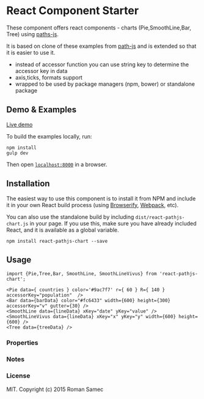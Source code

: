 React Component Starter
=======================

These component offers react components - charts (Pie,SmoothLine,Bar, Tree) using [paths-js](https://github.com/andreaferretti/paths-js).

It is based on clone of these examples from [path-js](https://github.com/andreaferretti/paths-js-react-demo) and is extended so that it is easier to use it.

+   instead of accessor function you can use string key to determine the accessor key in data
+   axis,ticks, formats support
+   wrapped to be used by package managers (npm, bower) or standalone package


## Demo & Examples

[Live demo](http://rsamec.github.io/react-pathjs-chart/)

To build the examples locally, run:

```
npm install
gulp dev
```

Then open [`localhost:8000`](http://localhost:8000) in a browser.


## Installation

The easiest way to use this component is to install it from NPM and include it in your own React build process (using [Browserify](http://browserify.org), [Webpack](http://webpack.github.io/), etc).

You can also use the standalone build by including `dist/react-pathjs-chart.js` in your page. If you use this, make sure you have already included React, and it is available as a global variable.

```
npm install react-pathjs-chart --save
```


## Usage



```
import {Pie,Tree,Bar, SmoothLine, SmoothLineVivus} from 'react-pathjs-chart';

<Pie data={ countries } color='#9ac7f7' r={ 60 } R={ 140 } accessorKey="population"  />
<Bar data={barData} color="#fc6433" width={600} height={300} accessorKey="v" gutter={30} />
<SmoothLine data={lineData} xKey="date" yKey="value" />
<SmoothLineVivus data={lineData} xKey="x" yKey="y" width={600} height={600} />
<Tree data={treeData} />

```

### Properties



### Notes



### License

MIT. Copyright (c) 2015 Roman Samec

